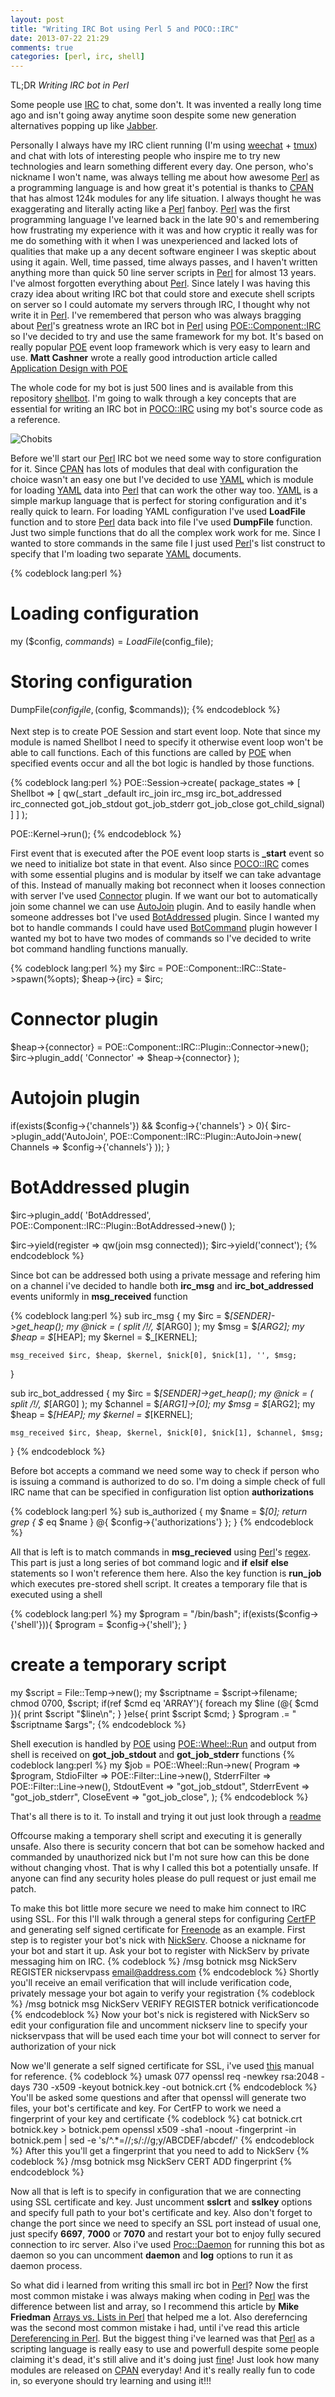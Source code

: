 ```yaml
---
layout: post
title: "Writing IRC Bot using Perl 5 and POCO::IRC"
date: 2013-07-22 21:29
comments: true
categories: [perl, irc, shell]
---
```


TL;DR *Writing IRC bot in Perl*

Some people use [IRC](https://en.wikipedia.org/wiki/Internet_Relay_Chat) to chat, some don't. 
It was invented a really long time ago and isn't going away anytime soon despite some new generation alternatives popping up like [Jabber](http://www.jabber.org/). 

Personally I always have my IRC client running (I'm using [weechat](http://weechat.org/) + [tmux](http://tmux.sourceforge.net/)) and chat with lots of interesting people
who inspire me to try new technologies and learn something different every day. One person, who's nickname I won't name, was always telling me about how awesome [Perl][1] 
as a programming language is and how great it's potential is thanks to [CPAN][4] that has almost 124k modules for any life situation. 
I always thought he was exaggerating and literally acting like a [Perl][1] fanboy. [Perl][1] was the first programming language I've learned back in the late 90's 
and remembering how frustrating my experience with it was and how cryptic it really was for me do something with it when I was unexperienced and lacked lots of qualities that make up a 
any decent software engineer I was skeptic about using it again. 
Well, time passed, time always passes, and I haven't written anything more than quick 50 line server scripts in [Perl][1] for almost 13 years.
I've almost forgotten everything about [Perl][1]. Since lately I was having this crazy idea about writing IRC bot that could store and execute shell scripts on server
so I could automate my servers through IRC, I thought why not write it in [Perl][1]. I've remembered that person who was always bragging about [Perl][1]'s greatness wrote an IRC bot in [Perl][1]
using [POE::Component::IRC][2] so I've decided to try and use the same framework for my bot. It's based on really popular [POE][3] event loop framework which is very easy to learn and use.
**Matt Cashner** wrote a really good introduction article called [Application Design with POE](http://www.perl.com/pub/2004/07/02/poeintro.html)

<!-- more -->

The whole code for my bot is just 500 lines and is available from this repository [shellbot](https://github.com/troydm/shellbot).
I'm going to walk through a key concepts that are essential for writing an IRC bot in [POCO::IRC][2] using my bot's source code as a reference.

![Chobits](http://i.imgur.com/kiqhDBH.jpg)

Before we'll start our [Perl][1] IRC bot we need some way to store configuration for it. Since [CPAN][4] has lots of modules that deal with configuration the choice wasn't an easy one but 
I've decided to use [YAML](https://metacpan.org/module/YAML) which is module for loading [YAML][5] data into [Perl][1] that can work the other way too. [YAML][5] is a simple markup language
that is perfect for storing configuration and it's really quick to learn. For loading YAML configuration I've used **LoadFile** function and to store [Perl][1] data back into file I've used **DumpFile** function.
Just two simple functions that do all the complex work work for me. Since I wanted to store commands in the same file I just used [Perl][1]'s list construct to specify that I'm loading two separate [YAML][5] documents.

{% codeblock lang:perl %}
# Loading configuration 
my ($config, $commands) = LoadFile($config_file);

# Storing configuration
DumpFile($config_file, ($config, $commands));
{% endcodeblock %}

Next step is to create POE Session and start event loop. Note that since my module is named Shellbot I need to specify it otherwise event loop won't be able to call functions.
Each of this functions are called by [POE][3] when specified events occur and all the bot logic is handled by those functions.

{% codeblock lang:perl %}
POE::Session->create(
    package_states => [
        Shellbot => [ qw(_start _default irc_join irc_msg irc_bot_addressed irc_connected 
                         got_job_stdout got_job_stderr got_job_close got_child_signal) ]
    ]
);

POE::Kernel->run();
{% endcodeblock %}

First event that is executed after the POE event loop starts is **_start** event so we need to initialize bot
state in that event. Also since [POCO::IRC][2] comes with some essential plugins and is modular by itself we can take advantage of this.
Instead of manually making bot reconnect when it looses connection with server I've used [Connector](https://metacpan.org/module/POE::Component::IRC::Plugin::Connector) plugin.
If we want our bot to automatically join some channel we can use [AutoJoin](https://metacpan.org/module/POE::Component::IRC::Plugin::AutoJoin) plugin.
And to easily handle when someone addresses bot I've used [BotAddressed](https://metacpan.org/module/POE::Component::IRC::Plugin::BotAddressed) plugin. 
Since I wanted my bot to handle commands I could have used [BotCommand](https://metacpan.org/module/POE::Component::IRC::Plugin::BotCommand) plugin however I wanted my bot 
to have two modes of commands so I've decided to write bot command handling functions manually.

{% codeblock lang:perl %}
my $irc = POE::Component::IRC::State->spawn(%opts);
$heap->{irc} = $irc;

# Connector plugin
$heap->{connector} = POE::Component::IRC::Plugin::Connector->new();
$irc->plugin_add( 'Connector' => $heap->{connector} );

# Autojoin plugin
if(exists($config->{'channels'}) && $config->{'channels'} > 0){
    $irc->plugin_add('AutoJoin', POE::Component::IRC::Plugin::AutoJoin->new(
       Channels => $config->{'channels'}
    ));
}

# BotAddressed plugin
$irc->plugin_add( 'BotAddressed', POE::Component::IRC::Plugin::BotAddressed->new() );

$irc->yield(register => qw(join msg connected));
$irc->yield('connect');
{% endcodeblock %}

Since bot can be addressed both using a private message and refering him on a channel i've decided to handle 
both **irc_msg** and **irc_bot_addressed** events uniformly in **msg_received** function

{% codeblock lang:perl %}
sub irc_msg {
    my $irc = $_[SENDER]->get_heap();
    my @nick = ( split /!/, $_[ARG0] );
    my $msg = $_[ARG2];
    my $heap = $_[HEAP];
    my $kernel = $_[KERNEL];
 
    msg_received $irc, $heap, $kernel, $nick[0], $nick[1], '', $msg;
}

sub irc_bot_addressed {
    my $irc = $_[SENDER]->get_heap();
    my @nick = ( split /!/, $_[ARG0] );
    my $channel = $_[ARG1]->[0];
    my $msg = $_[ARG2];
    my $heap = $_[HEAP];
    my $kernel = $_[KERNEL];
 
    msg_received $irc, $heap, $kernel, $nick[0], $nick[1], $channel, $msg;
}
{% endcodeblock %}

Before bot accepts a command we need some way to check if person who is issuing a command is authorized to do so. I'm doing a simple check of full IRC name
that can be specified in configuration list option **authorizations**

{% codeblock lang:perl %}
sub is_authorized {
    my $name = $_[0];
    return grep { $_ eq $name } @{ $config->{'authorizations'} };
}
{% endcodeblock %}

All that is left is to match commands in **msg_recieved** using [Perl][1]'s [regex](http://perldoc.perl.org/perlre.html). This part is just a long series of bot command logic
and **if** **elsif** **else** statements so I won't reference them here. Also the key function is **run_job** which executes pre-stored shell script. It creates a temporary file that
is executed using a shell

{% codeblock lang:perl %}
my $program = "/bin/bash";
if(exists($config->{'shell'})){
    $program = $config->{'shell'};
}

# create a temporary script
my $script = File::Temp->new();
my $scriptname = $script->filename;
chmod 0700, $script;
if(ref $cmd eq 'ARRAY'){
    foreach my $line (@{ $cmd }){
        print $script "$line\n";
    }
}else{
    print $script $cmd;
}
$program .= " $scriptname $args";
{% endcodeblock %}

Shell execution is handled by [POE][2] using [POE::Wheel::Run](https://metacpan.org/module/POE::Wheel::Run) 
and output from shell is received on **got_job_stdout** and **got_job_stderr** functions
{% codeblock lang:perl %}
my $job = POE::Wheel::Run->new(
    Program      => $program,
    StdioFilter  => POE::Filter::Line->new(),
    StderrFilter => POE::Filter::Line->new(),
    StdoutEvent  => "got_job_stdout",
    StderrEvent  => "got_job_stderr",
    CloseEvent   => "got_job_close",
);
{% endcodeblock %}

That's all there is to it. To install and trying it out just look through a [readme](https://github.com/troydm/shellbot/blob/master/README.md)

Offcourse making a temporary shell script and executing it is generally unsafe. Also there is security concern
that bot can be somehow hacked and commanded by unauthorized nick but I'm not sure how can this be done without changing vhost.
That is why I called this bot a potentially unsafe. If anyone can find any security holes please do pull request or just email me patch.

To make this bot little more secure we need to make him connect to IRC using SSL. For this I'll walk through a general steps for configuring
[CertFP](https://www.freenode.net/certfp/) and generating self signed certificate for [Freenode](https://www.freenode.net/) as an example.
First step is to register your bot's nick with [NickServ](https://blog.freenode.net/2007/03/nickserv-is-your-friend/). 
Choose a nickname for your bot and start it up. Ask your bot to register with NickServ by private messaging him on IRC.
{% codeblock %}
/msg botnick msg NickServ REGISTER nickservpass email@address.com
{% endcodeblock %}
Shortly you'll receive an email verification that will include verification code, privately message your bot again to verify your registration
{% codeblock %}
/msg botnick msg NickServ VERIFY REGISTER botnick verificationcode
{% endcodeblock %}
Now your bot's nick is registered with NickServ so edit your configuration file and uncomment nickserv line to specify your nickservpass that will
be used each time your bot will connect to server for authorization of your nick

Now we'll generate a self signed certificate for SSL, i've used [this](https://www.freenode.net/certfp/makecert.shtml) manual for reference.
{% codeblock %}
umask 077
openssl req -newkey rsa:2048 -days 730 -x509 -keyout botnick.key -out botnick.crt
{% endcodeblock %}
You'll be asked some questions and after that openssl will generate two files, your bot's certificate and key.
For CertFP to work we need a fingerprint of your key and certificate
{% codeblock %}
cat botnick.crt botnick.key > botnick.pem
openssl x509 -sha1 -noout -fingerprint -in botnick.pem | sed -e 's/^.*=//;s/://g;y/ABCDEF/abcdef/' 
{% endcodeblock %}
After this you'll get a fingerprint that you need to add to NickServ
{% codeblock %}
/msg botnick msg NickServ CERT ADD fingerprint
{% endcodeblock %}

Now all that is left is to specify in configuration that we are connecting using SSL certificate and key.
Just uncomment **sslcrt** and **sslkey** options and specify full path to your bot's certificate and key.
Also don't forget to change the port since we need to specify an SSL port instead of usual one, just specify 
**6697**, **7000** or **7070** and restart your bot to enjoy fully secured connection to irc server.
Also i've used [Proc::Daemon](https://metacpan.org/module/DETI/Proc-Daemon-0.14/lib/Proc/Daemon.pod) for running this bot
as daemon so you can uncomment **daemon** and **log** options to run it as daemon process.


So what did i learned from writing this small irc bot in [Perl][1]?
Now the first most common mistake i was always making when coding in [Perl][1] was the difference between list and array, so
I recommend this article by **Mike Friedman** [Arrays vs. Lists in Perl](http://friedo.com/blog/2013/07/arrays-vs-lists-in-perl)
that helped me a lot. Also dereferncing was the second most common mistake i had, until i've read this article 
[Dereferencing in Perl](http://perlmeme.org/howtos/using_perl/dereferencing.html). But the biggest thing i've learned was that [Perl][1]
as a scripting language is really easy to use and powerfull despite some people claiming it's dead, it's still alive and it's doing 
just [fine](http://www.nntp.perl.org/group/perl.perl5.porters/2013/07/msg204905.html)! 
Just look how many modules are released on [CPAN][4] everyday! And it's really really fun to code in, so everyone should try learning and using it!!!



[1]: http://perl.org/ "Perl"
[2]: https://metacpan.org/module/POE::Component::IRC "POCO::IRC"
[3]: https://metacpan.org/module/POE "POE"
[4]: http://cpan.org "CPAN"
[5]: http://yaml.org "YAML"

